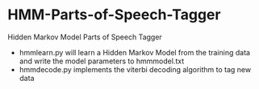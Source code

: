 # HMM-Parts-of-Speech-Tagger
Hidden Markov Model Parts of Speech Tagger

* hmmlearn.py will learn a Hidden Markov Model from the training data and write the model parameters to hmmmodel.txt 
* hmmdecode.py implements the viterbi decoding algorithm to tag new data

